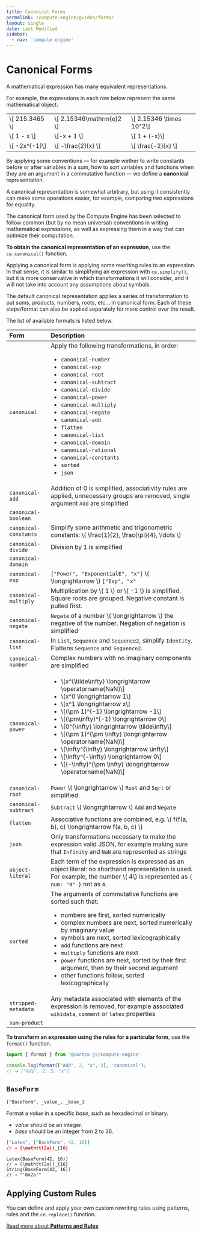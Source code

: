 ```yaml
---
title: Canonical Forms
permalink: /compute-engine/guides/forms/
layout: single
date: Last Modified
sidebar:
  - nav: 'compute-engine'
---
```


# Canonical Forms

A mathematical expression has many equivalent representations. 

For example, the expressions in each row below represent the same mathematical 
object:

| | | | 
| :-- | :-- | :-- |
| \\[ 215.3465 \\]  | \\[ 2.15346\\mathrm{e}2 \\]    | \\[  2.15346 \\times 10^2\\]|
| \\[ 1 - x \\]     | \\[-x + 1 \\]        | \\[  1 + (-x)\\]|
| \\[ -2x^{-1}\\]   | \\[ -\frac{2}{x} \\] |  \\[ \frac{-2}{x} \\]| 

By applying some conventions &mdash; for example wether to write constants before 
or after variables in a sum, how to sort variables and functions when they are an argument in a commutative function &mdash; we define a **canonical**
representation. 

A canonical representation is somewhat arbitrary, but using it consistently
can make some operations easier, for example, comparing two expressions for
equality.

The canonical form used by the Compute Engine has been selected to follow 
common (but by no mean universal) conventions in writing mathematical 
expressions, as well as expressing them in a way that can optimize their computation.

**To obtain the canonical representation of an expression**, use the 
`ce.canonical()` function.

Applying a canonical form is applying some rewriting rules to an expression.
In that sense, it is similar to simplifying an expression with 
`ce.simplify()`, but it is more conservative in which transformations
it will consider, and it will not take into account any assumptions about 
symbols.


The default canonical representation applies a series of transformation to 
put sums, products, numbers, roots, etc... in canonical form. Each of
these steps/format can also be applied separately for more control over the result.

The list of available formats is listed below.


<div class=symbols-table>

| Form | Description |
| :--- | :--- |
| `canonical` | Apply the following transformations, in order: <ul><li> `canonical-number`</li><li>`canonical-exp`</li><li>`canonical-root`</li><li>`canonical-subtract`</li><li>`canonical-divide`</li><li>`canonical-power`</li><li>`canonical-multiply`</li><li>`canonical-negate`</li><li>`canonical-add`</li><li>`flatten`</li><li>`canonical-list`</li><li>`canonical-domain`</li><li>`canonical-rational`</li><li>`canonical-constants`</li><li>`sorted`</li><li>`json`</li></ul>|
| `canonical-add` | Addition of 0 is simplified, associativity rules are applied, unnecessary groups are removed, single argument `Add` are simplified |
| `canonical-boolean` ||
| `canonical-constants` | Simplify some arithmetic and trigonometric constants: \\( \frac{1}{2}, \frac{\pi}{4}, \ldots \\) |
| `canonical-divide` | Division by 1 is simplified |
| `canonical-domain` | |
| `canonical-exp` | `["Power", "ExponentialE", "x"]` \\( \longrightarrow \\) `["Exp", "x"` |
| `canonical-multiply` | Multiplication by \\( 1 \\)  or \\( -1 \\) is simplified. Square roots are grouped. Negative constant is pulled first. |
| `canonical-negate` | `Negate` of a number \\( \longrightarrow \\) the negative of the number. Negation of negation is simplified |
| `canonical-list` | In `List`, `Sequence` and `Sequence2`, simplify `Identity`. Flattens `Sequence` and `Sequence2`. | 
| `canonical-number` | Complex numbers with no imaginary components are simplified |
| `canonical-power` | <ul><li>\\[x^{\tilde\infty} \longrightarrow \operatorname{NaN}\\]</li><li>\\[x^0 \longrightarrow 1\\]</li><li>\\[x^1 \longrightarrow x\\]</li><li>\\[(\pm 1)^{-1} \longrightarrow -1\\]</li><li>\\[(\pm\infty)^{-1} \longrightarrow 0\\]</li><li>\\[0^{\infty} \longrightarrow \tilde\infty\\]</li><li>\\[(\pm 1)^{\pm \infty} \longrightarrow \operatorname{NaN}\\]</li><li>\\[\infty^{\infty} \longrightarrow \infty\\]</li><li>\\[\infty^{-\infty} \longrightarrow 0\\]</li><li>\\[(-\infty)^{\pm \infty} \longrightarrow \operatorname{NaN}\\]</li></ul> |
| `canonical-root` | `Power` \\( \longrightarrow \\) `Root` and `Sqrt` or simplified|
| `canonical-subtract` | `Subtract` \\( \longrightarrow \\) `Add` and `Negate` |
| `flatten` | Associative functions are combined, e.g. \\( f(f(a, b), c) \longrightarrow f(a, b, c) \\) |
| `json` | Only transformations necessary to make the expression valid JSON, for example making sure that `Infinity` and `NaN` are represented as strings|
| `object-literal` | Each term of the expression is expressed as an object literal: no shorthand representation is used. For example, the number \\( 4\\) is represented as `{ num: "4" }` not as `4`.|
| `sorted` | The arguments of commutative functions are sorted such that: <ul><li> numbers are first, sorted numerically </li><li> complex numbers are next, sorted numerically by imaginary value </li><li> symbols are next, sorted lexicographically </li><li> `add` functions are next </li><li> `multiply` functions are next </li><li> `power` functions are next, sorted by their first argument, then by their second argument </li><li> other functions follow, sorted lexicographically</li></ul>|
| `stripped-metadata` | Any metadata associated with elements of the expression is removed, for example associated `wikidata`, `comment` or `latex` properties |
| `sum-product` | | 

</div>





**To transform an expression using the rules for a particular form**, use the
`format()` function.

```js
import { format } from '@cortex-js/compute-engine'

console.log(format(["Add", 2, "x", 3], 'canonical');
// ➔ ["Add", 2, 3, "x"]
```

## `BaseForm`

`["BaseForm", _value_, _base_]`

Format a _value_ in a specific _base_, such as hexadecimal or binary.

- _value_ should be an integer.
- _base_ should be an integer from 2 to 36.

```json
["Latex", ["BaseForm", 42, 16]]
// ➔ (\mathtt(2a))_{16}
```

```cortex
Latex(BaseForm(42, 16))
// ➔ (\mathtt(2a))_{16}
String(BaseForm(42, 16))
// ➔ "'0x2a'"
```


## Applying Custom  Rules

You can define and apply your own custom rewriting rules using patterns,
rules and the `ce.replace()` function.

<div class='read-more'><a href="/compute-engine/guides/patterns-and-rules/">Read more about <strong>Patterns and Rules</strong><svg class="svg-chevron" ><use xlink:href="#svg-chevron"></use></svg></a></div>
